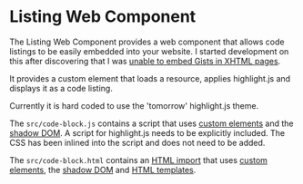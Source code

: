 
# Listing Web Component

The Listing Web Component provides a web component that allows code listings to
be easily embedded into your website.
I started development on this after discovering that I was
[unable to embed Gists in XHTML pages](https://www.mattunderscore.com/article/42).

It provides a custom element that loads a resource, applies highlight.js and
displays it as a code listing.

Currently it is hard coded to use the 'tomorrow' highlight.js theme.

The `src/code-block.js` contains a script that uses
[custom elements](http://w3c.github.io/webcomponents/spec/custom/) and the
[shadow DOM](http://w3c.github.io/webcomponents/spec/shadow/).
A script for highlight.js needs to be explicitly included.
The CSS has been inlined into the script and does not need to be added.

The `src/code-block.html` contains an
[HTML import](http://w3c.github.io/webcomponents/spec/imports/) that uses
[custom elements](http://w3c.github.io/webcomponents/spec/custom/), the
[shadow DOM](http://w3c.github.io/webcomponents/spec/shadow/) and
[HTML templates](https://html.spec.whatwg.org/multipage/scripting.html#the-template-element).
